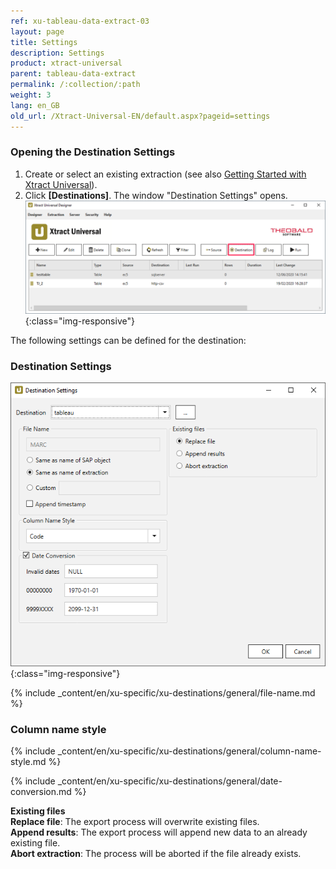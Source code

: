 ```yaml
---
ref: xu-tableau-data-extract-03
layout: page
title: Settings
description: Settings
product: xtract-universal
parent: tableau-data-extract
permalink: /:collection/:path
weight: 3
lang: en_GB
old_url: /Xtract-Universal-EN/default.aspx?pageid=settings
---
```


### Opening the Destination Settings
1. Create or select an existing extraction (see also [Getting Started with Xtract Universal](../../../getting-started/define-a-table-extraction)).
2. Click **[Destinations]**. The window "Destination Settings" opens.
![Destination-settings](/img/content/xu/xu_designer_destination.png){:class="img-responsive"}

The following settings can be defined for the destination:  

### Destination Settings

![Tableau-Extraction-Specific-Settings](/img/content/Tableau-Extraction-Specific-Settings.png){:class="img-responsive"}
      
{% include _content/en/xu-specific/xu-destinations/general/file-name.md %}
### Column name style
{% include _content/en/xu-specific/xu-destinations/general/column-name-style.md %}

{% include _content/en/xu-specific/xu-destinations/general/date-conversion.md %}
     
**Existing files** <br>
**Replace file**: The export process will overwrite existing files.<br>
**Append results**: The export process will append new data to an already existing file.<br>
**Abort extraction**: The process will be aborted if the file already exists. 

